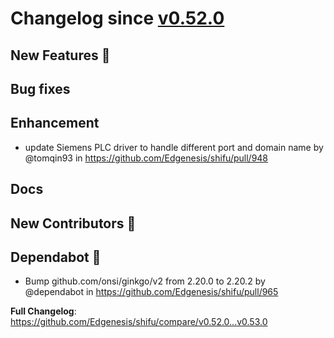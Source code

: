 

# Changelog since [v0.52.0](https://github.com/Edgenesis/shifu/releases/tag/v0.52.0)

## New Features 🎉

## Bug fixes

## Enhancement

* update Siemens PLC driver to handle different port and domain name by @tomqin93 in https://github.com/Edgenesis/shifu/pull/948

## Docs

## New Contributors 🌟

## Dependabot 🤖

* Bump github.com/onsi/ginkgo/v2 from 2.20.0 to 2.20.2 by @dependabot in https://github.com/Edgenesis/shifu/pull/965

**Full Changelog**: https://github.com/Edgenesis/shifu/compare/v0.52.0...v0.53.0


